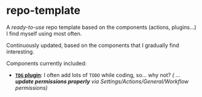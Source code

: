 # repo-template
A _ready-to-use_ repo template based on the components (actions, plugins...) I find myself using most often.

Continuously updated, based on the components that I gradually find interesting.

Components currently included:
- [**<code>TDG</code> plugin**](https://github.com/ribtoks/tdg-github-action): I often add lots of <code>TODO</code> while coding, so... why not?
_( ... **update permissions properly** via Settings/Actions/General/Workflow permissions)_

